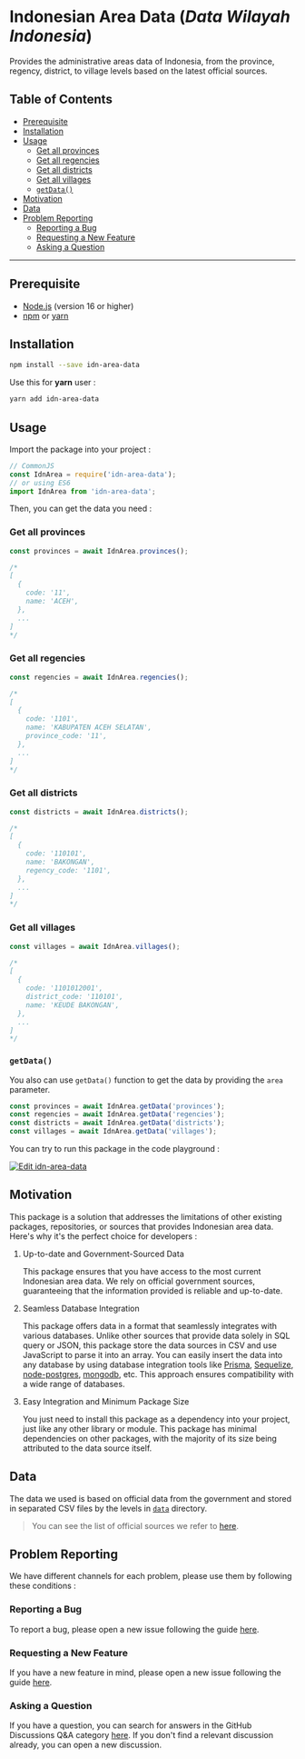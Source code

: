 <h1 align="">Indonesian Area Data (<i>Data Wilayah Indonesia</i>)</h1>

Provides the administrative areas data of Indonesia, from the province, regency, district, to village levels based on the latest official sources.

<h2>Table of Contents</h2>

- [Prerequisite](#prerequisite)
- [Installation](#installation)
- [Usage](#usage)
  - [Get all provinces](#get-all-provinces)
  - [Get all regencies](#get-all-regencies)
  - [Get all districts](#get-all-districts)
  - [Get all villages](#get-all-villages)
  - [`getData()`](#getdata)
- [Motivation](#motivation)
- [Data](#data)
- [Problem Reporting](#problem-reporting)
  - [Reporting a Bug](#reporting-a-bug)
  - [Requesting a New Feature](#requesting-a-new-feature)
  - [Asking a Question](#asking-a-question)

---

## Prerequisite

- [Node.js](https://nodejs.org) (version 16 or higher)
- [npm](https://www.npmjs.com) or [yarn](https://yarnpkg.com)

## Installation

```bash
npm install --save idn-area-data
```

Use this for **yarn** user :

```bash
yarn add idn-area-data
```

## Usage

Import the package into your project :

```js
// CommonJS
const IdnArea = require('idn-area-data');
// or using ES6
import IdnArea from 'idn-area-data';
```

Then, you can get the data you need :

### Get all provinces

```js
const provinces = await IdnArea.provinces();

/*
[
  {
    code: '11',
    name: 'ACEH',
  },
  ...
]
*/
```

### Get all regencies

```js
const regencies = await IdnArea.regencies();

/*
[
  {
    code: '1101',
    name: 'KABUPATEN ACEH SELATAN',
    province_code: '11',
  },
  ...
]
*/
```

### Get all districts

```js
const districts = await IdnArea.districts();

/*
[
  {
    code: '110101',
    name: 'BAKONGAN',
    regency_code: '1101',
  },
  ...
]
*/
```

### Get all villages

```js
const villages = await IdnArea.villages();

/*
[
  {
    code: '1101012001',
    district_code: '110101',
    name: 'KEUDE BAKONGAN',
  },
  ...
]
*/
```

### `getData()`

You also can use `getData()` function to get the data by providing the `area` parameter.

```js
const provinces = await IdnArea.getData('provinces');
const regencies = await IdnArea.getData('regencies');
const districts = await IdnArea.getData('districts');
const villages = await IdnArea.getData('villages');
```

You can try to run this package in the code playground :

[![Edit idn-area-data](https://codesandbox.io/static/img/play-codesandbox.svg)](https://codesandbox.io/p/sandbox/idn-area-data-rkievt)

## Motivation

This package is a solution that addresses the limitations of other existing packages, repositories, or sources that provides Indonesian area data. Here's why it's the perfect choice for developers :

1. Up-to-date and Government-Sourced Data

    This package ensures that you have access to the most current Indonesian area data. We rely on official government sources, guaranteeing that the information provided is reliable and up-to-date.

1. Seamless Database Integration

    This package offers data in a format that seamlessly integrates with various databases. Unlike other sources that provide data solely in SQL query or JSON, this package store the data sources in CSV and use JavaScript to parse it into an array. You can easily insert the data into any database by using database integration tools like [Prisma](https://www.prisma.io), [Sequelize](https://sequelize.org), [node-postgres](https://node-postgres.com), [mongodb](https://github.com/mongodb/node-mongodb-native), etc. This approach ensures compatibility with a wide range of databases.

1. Easy Integration and Minimum Package Size

    You just need to install this package as a dependency into your project, just like any other library or module. This package has minimal dependencies on other packages, with the majority of its size being attributed to the data source itself.

## Data

The data we used is based on official data from the government and stored in separated CSV files by the levels in [`data`](data) directory.

> You can see the list of official sources we refer to [here](docs/references.md).

## Problem Reporting

We have different channels for each problem, please use them by following these conditions :

### Reporting a Bug
To report a bug, please open a new issue following the guide [here](CONTRIBUTING.md#submitting-an-issue).

### Requesting a New Feature
If you have a new feature in mind, please open a new issue following the guide [here](CONTRIBUTING.md#submitting-an-issue).

### Asking a Question
If you have a question, you can search for answers in the GitHub Discussions Q&A category [here](https://github.com/fityannugroho/idn-area-data/discussions/categories/q-a). If you don't find a relevant discussion already, you can open a new discussion.

